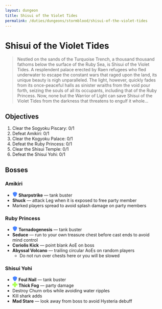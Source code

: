 ```yaml
---
layout: dungeon
title: Shisui of the Violet Tides
permalink: /duties/dungeons/stormblood/shisui-of-the-violet-tides
---
```


# Shisui of the Violet Tides

> Nestled on the sands of the Turquoise Trench, a thousand thousand fathoms below the surface of the Ruby Sea, is Shisui of the Violet Tides. A resplendent palace erected by Raen refugees who fled underwater to escape the constant wars that raged upon the land, its unique beauty is nigh unparalleled. The light, however, quickly fades from its once-peaceful halls as sinister wraiths from the void pour forth, seizing the souls of all its occupants, including that of the Ruby Princess. Now, none but the Warrior of Light can save Shisui of the Violet Tides from the darkness that threatens to engulf it whole...

## Objectives

1. Clear the Sogyoku Piscary: 0/1
2. Defeat Amikiri: 0/1
3. Clear the Kogyoku Palace: 0/1
4. Defeat the Ruby Princess: 0/1
5. Clear the Shisui Temple: 0/1
6. Defeat the Shisui Yohi: 0/1

## Bosses

### Amikiri

- ![](/assets/icons/role-tank.png) **Sharpstrike** — tank buster
- **Shuck** — attack Leg when it is exposed to free party member
- Marked players spread to avoid splash damage on party members

### Ruby Princess

- ![](/assets/icons/role-tank.png) **Tornadogenesis** — tank buster
- **Seduce** — run to your own treasure chest before cast ends to avoid mind control
- **Coriolis Kick** — point blank AoE on boss
- **Abyssal Volcano** — trailing circular AoEs on random players
  - Do not run over chests here or you will be slowed

### Shisui Yohi

- ![](/assets/icons/role-tank.png) **Foul Nail** — tank buster
- ![](/assets/icons/role-healer.png) **Thick Fog** — party damage
- Destroy Churn orbs while avoiding water ripples
- Kill shark adds
- **Mad Stare** — look away from boss to avoid Hysteria debuff

